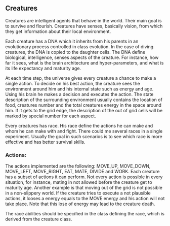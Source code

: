 ## Creatures

Creatures are intelligent agents that behave in the world. 
Their main goal is to survive and flourish.
Creatures have senses, basically vision, from which they get information about their local environment.

Each creature has a DNA which it inherits from his parents in an evolutionary process controlled in class evolution.
In the case of diving creatures, the DNA is copied to the daughter cells.
The DNA define biological, intelligence, senses aspects of the creature.
For instance, how far it sees, what is the brain architecture and hyper-parameters, and what is its life expectancy and maturity age.

At each time step, the universe gives every creature a chance to make a single action.
To decide on his best action, the creature sees the environment around him and his internal state such as energy and age.
Using his brain he makes a decision and executes the action. 
The state description of the surrounding environment usually contains the location of food, creatures number and the total creatures energy in the space around him.
If it gets to the grid edge, the description of the out of grid cells will be marked by special number for each aspect.

Every creatures has race. His race define the actions he can make and whom he can make with and fight.
There could me several races in a single experiment.
Usually the goal in such scenarios is to see which race is more effective and has better survival skills.


### Actions:
The actions implemented are the following: MOVE_UP, MOVE_DOWN, MOVE_LEFT, MOVE_RIGHT, EAT, MATE, DIVIDE and WORK.
Each creature has a subset of actions it can perform. 
Not every action is possible in every situation, for instance, mating in not allowed before the creature get to maturity age.
Another example is that moving out of the grid is not possible in a non-slippery world.
If the creature tries to execute a not plausible actions, it looses a energy equals to the MOVE energy and his action will not take place.
Note that this lose of energy may lead to the creature death.  

The race abilities should be specified in the class defining the race, which is derived from the creature class.

